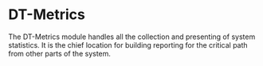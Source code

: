 # DT-Metrics
The DT-Metrics module handles all the collection and presenting of system statistics. It is the chief location for
building reporting for the critical path from other parts of the system.
